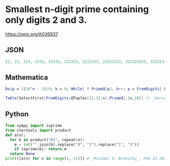 # Smallest n\-digit prime containing only digits 2 and 3\.
https://oeis.org/A036937
## JSON
```JSON
[2, 23, 223, 2333, 23333, 222323, 2222333, 22222223, 222323333, 2222232323, 22222222223, 222222333323, 2222222222323, 22222222223323, 222222222332233, 2222222222323223, 22222222222233323, 222222222222233323, 2222222222222233333, 22222222222222232233]
```
## Mathematica
```Mathematica
Do[p = 2(10^n - 1)/9; k = 0; While[ ! PrimeQ[p], k++; p = FromDigits[ PadLeft[ IntegerDigits[k, 2], n] + 2]]; Print[p], {n, 1, 30}] (* _Robert G. Wilson v_, Apr 20 2002 *)
```
```Mathematica
Table[SelectFirst[FromDigits/@Tuples[{2,3},n],PrimeQ],{n,20}] (* _Harvey P. Dale_, Nov 07 2021 *)
```
## Python
```Python
from sympy import isprime
from itertools import product
def a(n):
  for b in product("01", repeat=n):
    m = int("".join(b).replace("0", "2").replace("1", "3"))
    if isprime(m): return m
  return None
print([a(n) for n in range(1, 21)]) # _Michael S. Branicky_, Feb 23 2021 after _Robert G. Wilson v_
```
